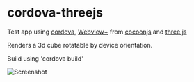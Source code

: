 # cordova-threejs

Test app using [cordova](http://cordova.apache.org/), [Webview+](http://support.ludei.com/hc/en-us/articles/201849276-Webview-introduction) from [cocoonjs](https://www.ludei.com/cocoonjs/) and [three.js](http://threejs.org)

Renders a 3d cube rotatable by device orientation.

Build using 'cordova build'

![Screenshot](http://i.imgur.com/0l143BU.png "Screenshot")

